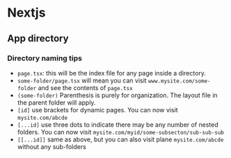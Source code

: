 # Nextjs

## App directory
### Directory naming tips
- `page.tsx`: this will be the index file for any page inside a directory.
- `some-folder/page.tsx` will mean you can visit `www.mysite.com/some-folder` and see the contents of `page.tsx`
- `(some-folder)` Parenthesis is purely for organization. The layout file in the parent folder will apply.
- `[id]` use brackets for dynamic pages. You can now visit `mysite.com/abcde`
- `[...id]` use three dots to indicate there may be any number of nested folders. You can now visit `mysite.com/myid/some-subsecton/sub-sub-sub`
- `[[...id]]` same as above, but you can also visit plane `mysite.com/abcde` without any sub-folders

